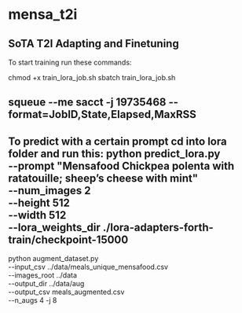 # mensa_t2i
SoTA T2I Adapting and Finetuning
--------------------------------------------------------------------------------------------------------------------
To start training run these commands:

chmod +x train_lora_job.sh
sbatch train_lora_job.sh


squeue --me
sacct -j 19735468 --format=JobID,State,Elapsed,MaxRSS
--------------------------------------------------------------------------------------------------------------------
To predict with a certain prompt cd into lora folder and run this:
python predict_lora.py \
  --prompt "Mensafood Chickpea polenta with ratatouille; sheep’s cheese with mint" \
  --num_images 2 \
  --height 512 \
  --width 512 \
  --lora_weights_dir ./lora-adapters-forth-train/checkpoint-15000
--------------------------------------------------------------------------------------------------------------------
python augment_dataset.py \
    --input_csv  ../data/meals_unique_mensafood.csv \
    --images_root ../data \
    --output_dir ../data/aug \
    --output_csv  meals_augmented.csv \
    --n_augs 4 -j 8

